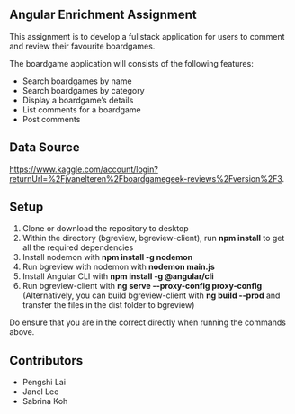 ## Angular Enrichment Assignment
This assignment is to develop a fullstack application for users to comment and review their favourite boardgames.

The boardgame application will consists of the following features:

* Search boardgames by name
* Search boardgames by category
* Display a boardgame’s details
* List comments for a boardgame
* Post comments

## Data Source
https://www.kaggle.com/account/login?returnUrl=%2Fjvanelteren%2Fboardgamegeek-reviews%2Fversion%2F3.

## Setup
1. Clone or download the repository to desktop
2. Within the directory (bgreview, bgreview-client), run **npm install** to get all the required dependencies
3. Install nodemon with **npm install -g nodemon**
5. Run bgreview with nodemon with **nodemon main.js**
6. Install Angular CLI with **npm install -g @angular/cli**
7. Run bgreview-client with **ng serve --proxy-config proxy-config**
(Alternatively, you can build bgreview-client with **ng build --prod** and transfer the files in the dist folder to bgreview)

Do ensure that you are in the correct directly when running the commands above.

## Contributors
* Pengshi Lai
* Janel Lee
* Sabrina Koh
